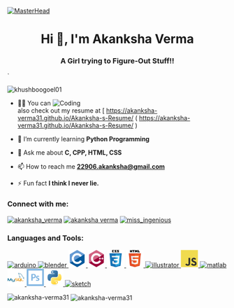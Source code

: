 [![MasterHead](https://media-exp3.licdn.com/dms/image/C4E16AQGDLURwP-MxHQ/profile-displaybackgroundimage-shrink_350_1400/0/1624432677770?e=1631750400&v=beta&t=0LohX99JFWfYQy8ZEmLiw3vcqpkR56mig0tvJ7gfNOM)](https://akanksha-verma31.github.io/Akanksha-s-Resume/)

<!-- PORTFOLIO (https://khushboogoel01.github.io) -->

<h1 align="center">Hi 👋, I'm Akanksha Verma</h1>
<h3 align="center">A Girl trying to Figure-Out Stuff!!</h3>`

<p align="left"> <img src="https://komarev.com/ghpvc/?username=khushboogoel01&label=Profile%20views&color=129e00&style=plastic" alt="khushboogoel01" /> </p>
<img align="right" alt="Coding" width="400" src="https://cdn.dribbble.com/users/2646423/screenshots/5507196/computer.gif">

<!--
<h3 align="center">A CSE Sophomore at LPU pursuing B.tech in CSE. I like to code, paint,research, innovate and experiment. I am an enthusiastic and social person who loves to take up new challenges and learn new skills. I love meeting new people, exchanging ideas and spreading knowledge and positivity. I am a lover of art n craft and believes in reusing the things. You can see lots of creativity in my social media handles, which defines how colorful my life is.</h3>
-->
<!--
<p align="left"> <img src="https://komarev.com/ghpvc/?username=akanksha-verma31&label=Profile%20views&color=0e75b6&style=flat" alt="akanksha-verma31" /> </p>
-->




- 👨‍💻 You can also check out my resume at [ https://akanksha-verma31.github.io/Akanksha-s-Resume/ ( https://akanksha-verma31.github.io/Akanksha-s-Resume/ ) 

- 🌱 I’m currently learning **Python Programming**

- 💬 Ask me about **C, CPP, HTML, CSS**

- 📫 How to reach me **22906.akanksha@gmail.com**

- ⚡ Fun fact **I think I never lie.**

<h3 align="left">Connect with me:</h3>
<p align="left">
<a href="https://codepen.io/akanksha_verma" target="blank"><img align="center" src="https://raw.githubusercontent.com/rahuldkjain/github-profile-readme-generator/master/src/images/icons/Social/codepen.svg" alt="akanksha_verma" height="30" width="40" /></a>
<a href="https://linkedin.com/in/akanksha verma" target="blank"><img align="center" src="https://raw.githubusercontent.com/rahuldkjain/github-profile-readme-generator/master/src/images/icons/Social/linked-in-alt.svg" alt="akanksha verma" height="30" width="40" /></a>
<a href="https://instagram.com/miss_ingenious" target="blank"><img align="center" src="https://raw.githubusercontent.com/rahuldkjain/github-profile-readme-generator/master/src/images/icons/Social/instagram.svg" alt="miss_ingenious" height="30" width="40" /></a>
</p>

<h3 align="left">Languages and Tools:</h3>
<p align="left"> <a href="https://www.arduino.cc/" target="_blank"> <img src="https://cdn.worldvectorlogo.com/logos/arduino-1.svg" alt="arduino" width="40" height="40"/> </a> <a href="https://www.blender.org/" target="_blank"> <img src="https://download.blender.org/branding/community/blender_community_badge_white.svg" alt="blender" width="40" height="40"/> </a> <a href="https://www.cprogramming.com/" target="_blank"> <img src="https://raw.githubusercontent.com/devicons/devicon/master/icons/c/c-original.svg" alt="c" width="40" height="40"/> </a> <a href="https://www.w3schools.com/cpp/" target="_blank"> <img src="https://raw.githubusercontent.com/devicons/devicon/master/icons/cplusplus/cplusplus-original.svg" alt="cplusplus" width="40" height="40"/> </a> <a href="https://www.w3schools.com/css/" target="_blank"> <img src="https://raw.githubusercontent.com/devicons/devicon/master/icons/css3/css3-original-wordmark.svg" alt="css3" width="40" height="40"/> </a> <a href="https://www.w3.org/html/" target="_blank"> <img src="https://raw.githubusercontent.com/devicons/devicon/master/icons/html5/html5-original-wordmark.svg" alt="html5" width="40" height="40"/> </a> <a href="https://www.adobe.com/in/products/illustrator.html" target="_blank"> <img src="https://www.vectorlogo.zone/logos/adobe_illustrator/adobe_illustrator-icon.svg" alt="illustrator" width="40" height="40"/> </a> <a href="https://developer.mozilla.org/en-US/docs/Web/JavaScript" target="_blank"> <img src="https://raw.githubusercontent.com/devicons/devicon/master/icons/javascript/javascript-original.svg" alt="javascript" width="40" height="40"/> </a> <a href="https://www.mathworks.com/" target="_blank"> <img src="https://upload.wikimedia.org/wikipedia/commons/2/21/Matlab_Logo.png" alt="matlab" width="40" height="40"/> </a> <a href="https://www.mysql.com/" target="_blank"> <img src="https://raw.githubusercontent.com/devicons/devicon/master/icons/mysql/mysql-original-wordmark.svg" alt="mysql" width="40" height="40"/> </a> <a href="https://www.photoshop.com/en" target="_blank"> <img src="https://raw.githubusercontent.com/devicons/devicon/master/icons/photoshop/photoshop-line.svg" alt="photoshop" width="40" height="40"/> </a> <a href="https://www.python.org" target="_blank"> <img src="https://raw.githubusercontent.com/devicons/devicon/master/icons/python/python-original.svg" alt="python" width="40" height="40"/> </a> <a href="https://www.sketch.com/" target="_blank"> <img src="https://www.vectorlogo.zone/logos/sketchapp/sketchapp-icon.svg" alt="sketch" width="40" height="40"/> </a> </p>
<!--
TROPHIES
<p align="left"> <a href="https://github.com/ryo-ma/github-profile-trophy"><img src="https://github-profile-trophy.vercel.app/?username=akanksha-verma31" alt="akanksha-verma31" /></a> </p>
-->
<p><img align="left" src="https://github-readme-stats.vercel.app/api/top-langs?username=akanksha-verma31&show_icons=true&locale=en&layout=compact" alt="akanksha-verma31" /></p>

<p>&nbsp;<img align="center" src="https://github-readme-stats.vercel.app/api?username=akanksha-verma31&show_icons=true&locale=en" alt="akanksha-verma31" /></p>
